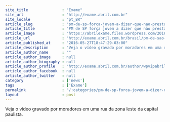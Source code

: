 ```yaml
---
site_title               : "Exame"
site_url                 : "http://exame.abril.com.br"
site_locale              : "pt_BR"
article_slug             : "pm-de-sp-forca-jovem-a-dizer-que-nao-presta-e-ama-a-policia"
article_title            : "PM de SP força jovem a dizer que não presta e ama a polícia"
article_image            : "https://abrilexame.files.wordpress.com/2016/09/size_960_16_9_policia-na-cracolandia-27.jpg?quality=70&strip=all&w=960"
article_url              : "http://exame.abril.com.br/brasil/pm-de-sao-paulo-agride-e-forca-jovem-a-dizer-que-nao-presta-e-ama-a-policia/"
article_published_at     : "2016-05-27T18:47:29-03:00"
article_description      : "Veja o vídeo gravado por moradores em uma rua da zona leste da capital paulista."
article_author_name      : ""
article_author_image     : null
article_author_biography : null
article_author_profile   : "http://exame.abril.com.br/author/wpvipabril/"
article_author_facebook  : null
article_author_twitter   : null
category                 : ['news']
tags                     : ['Exame']
permalink                : "/:categories/pm-de-sp-forca-jovem-a-dizer-que-nao-presta-e-ama-a-policia/"
layout                   : post
---
```


Veja o vídeo gravado por moradores em uma rua da zona leste da capital paulista.
